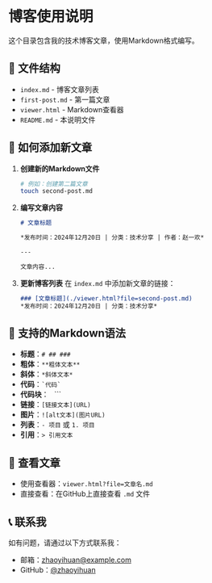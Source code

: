 # 博客使用说明

这个目录包含我的技术博客文章，使用Markdown格式编写。

## 📁 文件结构

- `index.md` - 博客文章列表
- `first-post.md` - 第一篇文章
- `viewer.html` - Markdown查看器
- `README.md` - 本说明文件

## 📝 如何添加新文章

1. **创建新的Markdown文件**
   ```bash
   # 例如：创建第二篇文章
   touch second-post.md
   ```

2. **编写文章内容**
   ```markdown
   # 文章标题
   
   *发布时间：2024年12月20日 | 分类：技术分享 | 作者：赵一欢*
   
   ---
   
   文章内容...
   ```

3. **更新博客列表**
   在 `index.md` 中添加新文章的链接：
   ```markdown
   ### [文章标题](./viewer.html?file=second-post.md)
   *发布时间：2024年12月20日 | 分类：技术分享*
   ```

## 🎨 支持的Markdown语法

- **标题**：`# ## ###`
- **粗体**：`**粗体文本**`
- **斜体**：`*斜体文本*`
- **代码**：`` `代码` ``
- **代码块**：``` ``` ```
- **链接**：`[链接文本](URL)`
- **图片**：`![alt文本](图片URL)`
- **列表**：`- 项目` 或 `1. 项目`
- **引用**：`> 引用文本`

## 🔗 查看文章

- 使用查看器：`viewer.html?file=文章名.md`
- 直接查看：在GitHub上直接查看 `.md` 文件

## 📞 联系我

如有问题，请通过以下方式联系我：
- 邮箱：zhaoyihuan@example.com
- GitHub：[@zhaoyihuan](https://github.com/zhaoyihuan) 